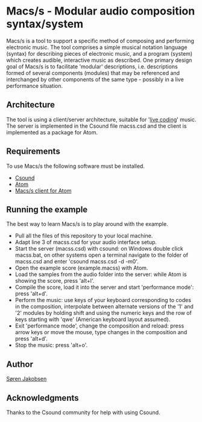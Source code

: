 # Macs/s - Modular audio composition syntax/system

Macs/s is a tool to support a specific method of composing and performing electronic music. The tool comprises a simple musical notation language (syntax) for describing pieces of electronic music, and a program (system) which creates audible, interactive music as described. One primary design goal of Macs/s is to facilitate 'modular' descriptions, i.e. descriptions formed of several components (modules) that may be referenced and interchanged by other components of the same type - possibly in a live performance situation.

## Architecture

The tool is using a client/server architecture, suitable for '[live coding](https://en.wikipedia.org/wiki/Live_coding)' music. The server is implemented in the Csound file macss.csd and the client is implemented as a package for Atom.

## Requirements

To use Macs/s the following software must be installed.

* [Csound](http://csound.com/)
* [Atom](https://atom.io/)
* [Macs/s client for Atom](https://github.com/sorenjakobsen/macss-client)

## Running the example

The best way to learn Macs/s is to play around with the example.

* Pull all the files of this repository to your local machine.
* Adapt line 3 of macss.csd for your audio interface setup.
* Start the server (macss.csd) with csound: on Windows double click macss.bat, on other systems open a terminal navigate to the folder of macss.csd and enter 'csound macss.csd -d -m0'.
* Open the example score (example.macss) with Atom.
* Load the samples from the audio folder into the server: while Atom is showing the score, press 'alt+l'.
* Compile the score, load it into the server and start 'performance mode': press 'alt+d'.
* Perform the music: use keys of your keyboard corresponding to codes in the composition, interpolate between alternate versions of the '1' and '2' modules by holding shift and using the numeric keys and the row of keys starting with 'qwe' (American keyboard layout assumed).
* Exit 'performance mode', change the composition and reload: press arrow keys or move the mouse, type changes in the composition and press 'alt+d'.
* Stop the music: press 'alt+o'.

## Author

[Søren Jakobsen](mailto:skj@jakobsen-it.dk)

## Acknowledgments

Thanks to the Csound community for help with using Csound.
